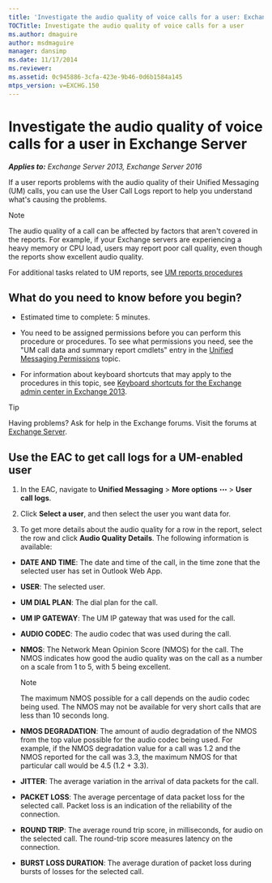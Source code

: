 ```yaml
---
title: 'Investigate the audio quality of voice calls for a user: Exchange 2013 Help'
TOCTitle: Investigate the audio quality of voice calls for a user
ms.author: dmaguire
author: msdmaguire
manager: dansimp
ms.date: 11/17/2014
ms.reviewer: 
ms.assetid: 0c945886-3cfa-423e-9b46-0d6b1584a145
mtps_version: v=EXCHG.150
---
```


# Investigate the audio quality of voice calls for a user in Exchange Server

_**Applies to:** Exchange Server 2013, Exchange Server 2016_

If a user reports problems with the audio quality of their Unified Messaging (UM) calls, you can use the User Call Logs report to help you understand what's causing the problems.

> [!NOTE]
> The audio quality of a call can be affected by factors that aren't covered in the reports. For example, if your Exchange servers are experiencing a heavy memory or CPU load, users may report poor call quality, even though the reports show excellent audio quality.

For additional tasks related to UM reports, see [UM reports procedures](um-reports-procedures-exchange-2013-help.md)

## What do you need to know before you begin?

- Estimated time to complete: 5 minutes.

- You need to be assigned permissions before you can perform this procedure or procedures. To see what permissions you need, see the "UM call data and summary report cmdlets" entry in the [Unified Messaging Permissions](http://technet.microsoft.com/library/d326c3bc-8f33-434a-bf02-a83cc26a5498.aspx) topic.

- For information about keyboard shortcuts that may apply to the procedures in this topic, see [Keyboard shortcuts for the Exchange admin center in Exchange 2013](keyboard-shortcuts-in-the-exchange-admin-center-2013-help.md).

> [!TIP]
> Having problems? Ask for help in the Exchange forums. Visit the forums at [Exchange Server](https://go.microsoft.com/fwlink/p/?linkId=60612).

## Use the EAC to get call logs for a UM-enabled user

1. In the EAC, navigate to **Unified Messaging** \> **More options** ![More Options Icon](images/ITPro_EAC_MoreOptionsIcon.gif) \> **User call logs**.

2. Click **Select a user**, and then select the user you want data for.

3. To get more details about the audio quality for a row in the report, select the row and click **Audio Quality Details**. The following information is available:

  - **DATE AND TIME**: The date and time of the call, in the time zone that the selected user has set in Outlook Web App.

  - **USER**: The selected user.

  - **UM DIAL PLAN**: The dial plan for the call.

  - **UM IP GATEWAY**: The UM IP gateway that was used for the call.

  - **AUDIO CODEC**: The audio codec that was used during the call.

  - **NMOS**: The Network Mean Opinion Score (NMOS) for the call. The NMOS indicates how good the audio quality was on the call as a number on a scale from 1 to 5, with 5 being excellent.

    > [!NOTE]
    > The maximum NMOS possible for a call depends on the audio codec being used. The NMOS may not be available for very short calls that are less than 10 seconds long.

  - **NMOS DEGRADATION**: The amount of audio degradation of the NMOS from the top value possible for the audio codec being used. For example, if the NMOS degradation value for a call was 1.2 and the NMOS reported for the call was 3.3, the maximum NMOS for that particular call would be 4.5 (1.2 + 3.3).

  - **JITTER**: The average variation in the arrival of data packets for the call.

  - **PACKET LOSS**: The average percentage of data packet loss for the selected call. Packet loss is an indication of the reliability of the connection.

  - **ROUND TRIP**: The average round trip score, in milliseconds, for audio on the selected call. The round-trip score measures latency on the connection.

  - **BURST LOSS DURATION**: The average duration of packet loss during bursts of losses for the selected call.
